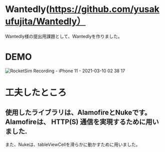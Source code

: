 # Wantedly(https://github.com/yusakufujita/Wantedly）

Wantedly様の提出用課題として、Wantedlyを作りました。


# DEMO

![RocketSim Recording - iPhone 11 - 2021-03-10 02 38 17](https://user-images.githubusercontent.com/48333289/110514321-87276100-814a-11eb-84d6-a70edc81e136.gif)

# 工夫したところ
## 使用したライブラリは、AlamofireとNukeです。Alamofireは、 HTTP(S) 通信を実現するために用いました.
また、Nukeは、tableViewCellを滑らかに動かすために用いました。
